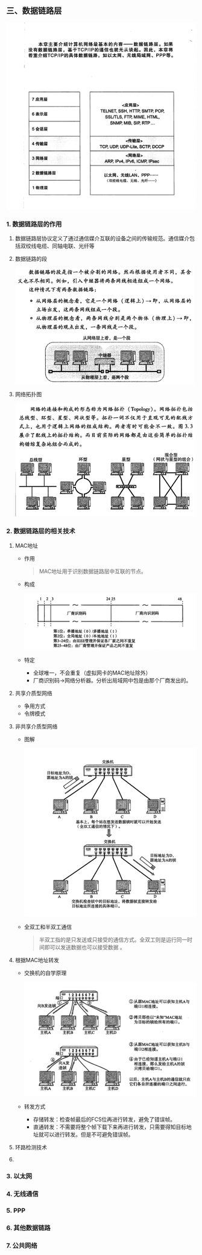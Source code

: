 ## 三、数据链路层
![](./asserts/001.png)
### 1. 数据链路层的作用
1. 数据链路层协议定义了通过通信媒介互联的设备之间的传输规范。通信媒介包括双绞线电缆、同轴电联、光纤等
2. 数据链路的段

   ![](./asserts/002.png)
3. 网络拓扑图

   ![](./asserts/003.png)
### 2. 数据链路层的相关技术
1. MAC地址
   - 作用
     > MAC地址用于识别数据链路层中互联的节点。
   - 构成
     
     ![](./asserts/004.png)
   - 特定
     - 全球唯一，不会重复（虚拟网卡的MAC地址除外）
     - 厂商识别码->网络分析器。分析出局域网中包是由那个厂商发出的。
2. 共享介质型网络
   - 争用方式
   - 令牌模式
3. 非共享介质型网络
   - 图解

     ![](./asserts/005.png)

   - 全双工和半双工通信
     >半双工指的是只发送或只接受的通信方式。全双工则是运行同一时间即可以发送数据也可以接受数据
     > 。
4. 根据MAC地址转发
   - 交换机的自学原理

     ![](./asserts/006.png)
   - 转发方式
     - 存储转发：检查帧最后的FCS位再进行转发，避免了错误帧。
     - 直通转发：不需要将整个帧下载下来再进行转发，只需要得知目标地址就可以进行转发。但是不可避免错误帧。
5. 环路检测技术

6. 
### 3. 以太网
### 4. 无线通信
### 5. PPP
### 6. 其他数据链路
### 7. 公共网络





















































